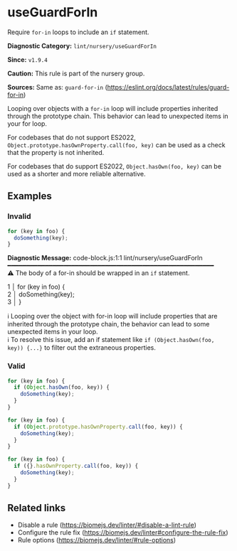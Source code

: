 # useGuardForIn

Require `for-in` loops to include an `if` statement.

**Diagnostic Category:** `lint/nursery/useGuardForIn`

**Since:** `v1.9.4`

**Caution:** This rule is part of the nursery group.

**Sources:** Same as: `guard-for-in` (https://eslint.org/docs/latest/rules/guard-for-in)

Looping over objects with a `for-in` loop will include properties inherited through the prototype chain. This behavior can lead to unexpected items in your for loop.

For codebases that do not support ES2022, `Object.prototype.hasOwnProperty.call(foo, key)` can be used as a check that the property is not inherited.

For codebases that do support ES2022, `Object.hasOwn(foo, key)` can be used as a shorter and more reliable alternative.

## Examples

### Invalid

```js
for (key in foo) {
  doSomething(key);
}
```

**Diagnostic Message:**
code-block.js:1:1 lint/nursery/useGuardForIn ━━━━━━━━━━━━━━━━━━━━━━━━━━━━━━━━━━━━━━━━━━━━━━━━━━━━━━━  
⚠ The body of a for-in should be wrapped in an `if` statement.  

1 │ for (key in foo) {  
2 │   doSomething(key);  
3 │ }  

ℹ Looping over the object with for-in loop will include properties that are inherited through the prototype chain, the behavior can lead to some unexpected items in your loop.  
ℹ To resolve this issue, add an if statement like `if (Object.hasOwn(foo, key)) {...}` to filter out the extraneous properties.  

### Valid

```js
for (key in foo) {
  if (Object.hasOwn(foo, key)) {
    doSomething(key);
  }
}
```

```js
for (key in foo) {
  if (Object.prototype.hasOwnProperty.call(foo, key)) {
    doSomething(key);
  }
}
```

```js
for (key in foo) {
  if ({}.hasOwnProperty.call(foo, key)) {
    doSomething(key);
  }
}
```

## Related links

- Disable a rule (https://biomejs.dev/linter/#disable-a-lint-rule)
- Configure the rule fix (https://biomejs.dev/linter#configure-the-rule-fix)
- Rule options (https://biomejs.dev/linter/#rule-options)